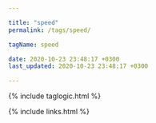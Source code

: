 ```yaml
---

title: "speed"
permalink: /tags/speed/

tagName: speed

date: 2020-10-23 23:48:17 +0300
last_updated: 2020-10-23 23:48:17 +0300

---
```


{% include taglogic.html %}

{% include links.html %}
